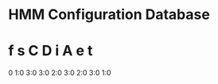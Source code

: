 HMM Configuration Database
==========================

#	f	s	C	D	i	A	e	t
0	1:0	3:0	3:0	2:0	3:0	2:0	3:0	1:0